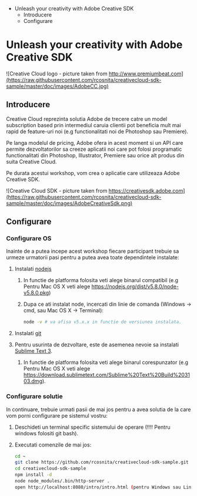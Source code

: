 <!-- MarkdownTOC -->

- Unleash your creativity with Adobe Creative SDK
    - Introducere
    - Configurare

<!-- /MarkdownTOC -->


# Unleash your creativity with Adobe Creative SDK

![Creative Cloud logo - picture taken from http://www.premiumbeat.com](https://raw.githubusercontent.com/rcosnita/creativecloud-sdk-sample/master/doc/images/AdobeCC.jpg)

## Introducere

Creative Cloud reprezinta solutia Adobe de trecere catre un model subscription based prin intermediul caruia clientii pot beneficia mult mai rapid de feature-uri noi (e.g functionalitati noi de Photoshop sau Premiere).

Pe langa modelul de pricing, Adobe ofera in acest moment si un API care permite dezvoltatorilor sa creeze aplicatii noi care pot folosi programatic functionalitati din Photoshop, Illustrator, Premiere sau orice alt produs din suita Creative Cloud.

Pe durata acestui workshop, vom crea o aplicatie care utilizeaza Adobe Creative SDK.

![Creative Cloud SDK - picture taken from https://creativesdk.adobe.com](https://raw.githubusercontent.com/rcosnita/creativecloud-sdk-sample/master/doc/images/AdobeCreativeSdk.png)

## Configurare

### Configurare OS

Inainte de a putea incepe acest workshop fiecare participant trebuie sa urmeze urmatorii pasi pentru a putea avea toate dependintele instalate:

1. Instalati [nodejs](https://nodejs.org/en/download/stable/)
    1. In functie de platforma folosita veti alege binarul compatibil (e.g Pentru Mac OS X veti alege https://nodejs.org/dist/v5.8.0/node-v5.8.0.pkg)
    1. Dupa ce ati instalat node, incercati din linie de comanda (Windows -> cmd, sau Mac OS X -> Terminal):
        
        ```bash
        node -v # va afisa v5.x.x in functie de versiunea instalata.
        ```

1. Instalati [git](https://git-scm.com/book/en/v2/Getting-Started-Installing-Git)
1. Pentru usurinta de dezvoltare, este de asemenea nevoie sa instalati [Sublime Text 3](https://www.sublimetext.com/3).
    1. In functie de platforma folosita veti alege binarul corespunzator (e.g Pentru Mac OS X veti alege https://download.sublimetext.com/Sublime%20Text%20Build%203103.dmg).

### Configurare solutie

In continuare, trebuie urmati pasii de mai jos pentru a avea solutia de la care vom porni configurare pe sistemul vostru:

1. Deschideti un terminal specific sistemului de operare (!!!! Pentru windows folositi git bash).
1. Executati comenzile de mai jos:
    
    ```bash
    cd ~
    git clone https://github.com/rcosnita/creativecloud-sdk-sample.git
    cd creativecloud-sdk-sample
    npm install -d
    node node_modules/.bin/http-server .
    open http://localhost:8080/intro/intro.html (pentru Windows sau Linux deschideti URL-ul din Chrome)
    ```
